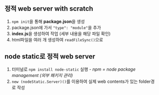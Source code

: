 ## 정적 web server with scratch
1. `npm init`을 통해 **package.json**을 생성
2. package.json에 가서 `"type": "module"`을 추가
3. **index.js**을 생성하여 작업 (세부 내용을 해당 파일 확인)
4. html파일을 여러 개 생성하여 `readFileSync()`으로 

## node static로 정적 web server
1. 터미널로 `npm install node-static` 실행
   _- npm = node package management (외부 패키지 관리)_
2. `new (nodeStatic.Server)()`를 이용하여 실제 web contents가 있는 folder경로 작성